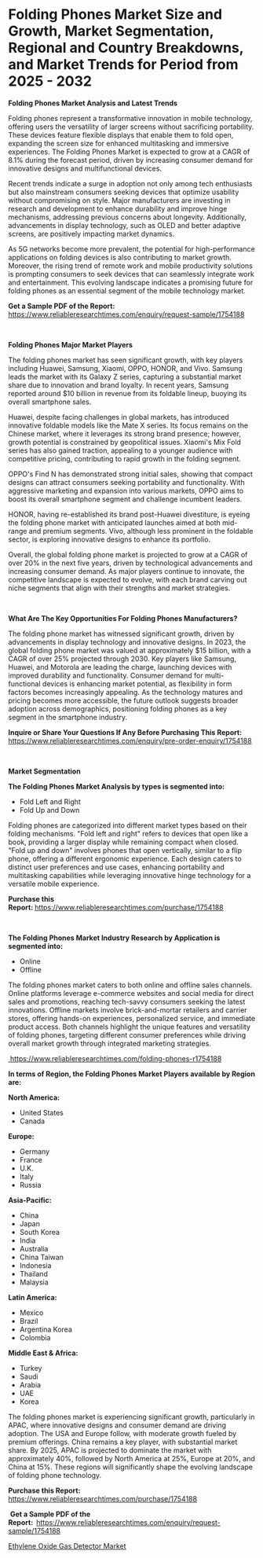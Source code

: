 <p><h1>Folding Phones Market Size and Growth, Market Segmentation, Regional and Country Breakdowns, and Market Trends for Period from 2025 -  2032</h1></p><p><strong>Folding Phones Market Analysis and Latest Trends</strong></p>
<p><p>Folding phones represent a transformative innovation in mobile technology, offering users the versatility of larger screens without sacrificing portability. These devices feature flexible displays that enable them to fold open, expanding the screen size for enhanced multitasking and immersive experiences. The Folding Phones Market is expected to grow at a CAGR of 8.1% during the forecast period, driven by increasing consumer demand for innovative designs and multifunctional devices. </p><p>Recent trends indicate a surge in adoption not only among tech enthusiasts but also mainstream consumers seeking devices that optimize usability without compromising on style. Major manufacturers are investing in research and development to enhance durability and improve hinge mechanisms, addressing previous concerns about longevity. Additionally, advancements in display technology, such as OLED and better adaptive screens, are positively impacting market dynamics.</p><p>As 5G networks become more prevalent, the potential for high-performance applications on folding devices is also contributing to market growth. Moreover, the rising trend of remote work and mobile productivity solutions is prompting consumers to seek devices that can seamlessly integrate work and entertainment. This evolving landscape indicates a promising future for folding phones as an essential segment of the mobile technology market.</p></p>
<p><strong>Get a Sample PDF of the Report:&nbsp;</strong> <a href="https://www.reliableresearchtimes.com/enquiry/request-sample/1754188?utm_campaign=1420&utm_medium=2&utm_source=Github&utm_content=ia&utm_term=10022025&utm_id=folding-phones">https://www.reliableresearchtimes.com/enquiry/request-sample/1754188</a></p>
<p>&nbsp;</p>
<p><strong>Folding Phones Major Market Players</strong></p>
<p><p>The folding phones market has seen significant growth, with key players including Huawei, Samsung, Xiaomi, OPPO, HONOR, and Vivo. Samsung leads the market with its Galaxy Z series, capturing a substantial market share due to innovation and brand loyalty. In recent years, Samsung reported around $10 billion in revenue from its foldable lineup, buoying its overall smartphone sales.</p><p>Huawei, despite facing challenges in global markets, has introduced innovative foldable models like the Mate X series. Its focus remains on the Chinese market, where it leverages its strong brand presence; however, growth potential is constrained by geopolitical issues. Xiaomi's Mix Fold series has also gained traction, appealing to a younger audience with competitive pricing, contributing to rapid growth in the folding segment.</p><p>OPPO's Find N has demonstrated strong initial sales, showing that compact designs can attract consumers seeking portability and functionality. With aggressive marketing and expansion into various markets, OPPO aims to boost its overall smartphone segment and challenge incumbent leaders.</p><p>HONOR, having re-established its brand post-Huawei divestiture, is eyeing the folding phone market with anticipated launches aimed at both mid-range and premium segments. Vivo, although less prominent in the foldable sector, is exploring innovative designs to enhance its portfolio.</p><p>Overall, the global folding phone market is projected to grow at a CAGR of over 20% in the next five years, driven by technological advancements and increasing consumer demand. As major players continue to innovate, the competitive landscape is expected to evolve, with each brand carving out niche segments that align with their strengths and market strategies.</p></p>
<p>&nbsp;</p>
<p><strong>What Are The Key Opportunities For Folding Phones Manufacturers?</strong></p>
<p><p>The folding phone market has witnessed significant growth, driven by advancements in display technology and innovative designs. In 2023, the global folding phone market was valued at approximately $15 billion, with a CAGR of over 25% projected through 2030. Key players like Samsung, Huawei, and Motorola are leading the charge, launching devices with improved durability and functionality. Consumer demand for multi-functional devices is enhancing market potential, as flexibility in form factors becomes increasingly appealing. As the technology matures and pricing becomes more accessible, the future outlook suggests broader adoption across demographics, positioning folding phones as a key segment in the smartphone industry.</p></p>
<p><strong>Inquire or Share Your Questions If Any Before Purchasing This Report:</strong> <a href="https://www.reliableresearchtimes.com/enquiry/pre-order-enquiry/1754188?utm_campaign=1420&utm_medium=2&utm_source=Github&utm_content=ia&utm_term=10022025&utm_id=folding-phones">https://www.reliableresearchtimes.com/enquiry/pre-order-enquiry/1754188</a></p>
<p>&nbsp;</p>
<p><strong>Market Segmentation</strong></p>
<p><strong>The Folding Phones Market Analysis by types is segmented into:</strong></p>
<p><ul><li>Fold Left and Right</li><li>Fold Up and Down</li></ul></p>
<p><p>Folding phones are categorized into different market types based on their folding mechanisms. "Fold left and right" refers to devices that open like a book, providing a larger display while remaining compact when closed. "Fold up and down" involves phones that open vertically, similar to a flip phone, offering a different ergonomic experience. Each design caters to distinct user preferences and use cases, enhancing portability and multitasking capabilities while leveraging innovative hinge technology for a versatile mobile experience.</p></p>
<p><strong>Purchase this Report:&nbsp;</strong><a href="https://www.reliableresearchtimes.com/purchase/1754188?utm_campaign=1420&utm_medium=2&utm_source=Github&utm_content=ia&utm_term=10022025&utm_id=folding-phones">https://www.reliableresearchtimes.com/purchase/1754188</a></p>
<p>&nbsp;</p>
<p><strong>The Folding Phones Market Industry Research by Application is segmented into:</strong></p>
<p><ul><li>Online</li><li>Offline</li></ul></p>
<p><p>The folding phones market caters to both online and offline sales channels. Online platforms leverage e-commerce websites and social media for direct sales and promotions, reaching tech-savvy consumers seeking the latest innovations. Offline markets involve brick-and-mortar retailers and carrier stores, offering hands-on experiences, personalized service, and immediate product access. Both channels highlight the unique features and versatility of folding phones, targeting different consumer preferences while driving overall market growth through integrated marketing strategies.</p></p>
<p><a href="https://www.reliableresearchtimes.com/folding-phones-r1754188?utm_campaign=1420&utm_medium=2&utm_source=Github&utm_content=ia&utm_term=10022025&utm_id=folding-phones">&nbsp;https://www.reliableresearchtimes.com/folding-phones-r1754188</a></p>
<p><strong>In terms of Region, the Folding Phones Market Players available by Region are:</strong></p>
<p>
    <p> <strong> North America: </strong>
        <ul>
            <li>United States</li>
            <li>Canada</li>
        </ul>
        </p> 
    <p> <strong> Europe: </strong>
        <ul>
            <li>Germany</li>
            <li>France</li>
            <li>U.K.</li>
            <li>Italy</li>
            <li>Russia</li>
        </ul>
        </p> 
    <p> <strong> Asia-Pacific: </strong>
        <ul>
            <li>China</li>
            <li>Japan</li>
            <li>South Korea</li>
            <li>India</li>
            <li>Australia</li>
            <li>China Taiwan</li>
            <li>Indonesia</li>
            <li>Thailand</li>
            <li>Malaysia</li>
        </ul>
        </p> 
    <p> <strong> Latin America: </strong>
        <ul>
            <li>Mexico</li>
            <li>Brazil</li>
            <li>Argentina Korea</li>
            <li>Colombia</li>
        </ul>
        </p> 
    <p> <strong> Middle East & Africa: </strong>
        <ul>
            <li>Turkey</li>
            <li>Saudi</li>
            <li>Arabia</li>
            <li>UAE</li>
            <li>Korea</li>
        </ul>
    </p>
    </p>
<p><p>The folding phones market is experiencing significant growth, particularly in APAC, where innovative designs and consumer demand are driving adoption. The USA and Europe follow, with moderate growth fueled by premium offerings. China remains a key player, with substantial market share. By 2025, APAC is projected to dominate the market with approximately 40%, followed by North America at 25%, Europe at 20%, and China at 15%. These regions will significantly shape the evolving landscape of folding phone technology.</p></p>
<p><strong>Purchase this Report: </strong><a href="https://www.reliableresearchtimes.com/purchase/1754188?utm_campaign=1420&utm_medium=2&utm_source=Github&utm_content=ia&utm_term=10022025&utm_id=folding-phones">https://www.reliableresearchtimes.com/purchase/1754188</a></p>
<p>&nbsp;<strong>Get a Sample PDF of the Report:&nbsp;&nbsp;</strong><a href="https://www.reliableresearchtimes.com/enquiry/request-sample/1754188?utm_campaign=1420&utm_medium=2&utm_source=Github&utm_content=ia&utm_term=10022025&utm_id=folding-phones">https://www.reliableresearchtimes.com/enquiry/request-sample/1754188</a></p>
<p><strong></strong></p>
<p><p><a href="https://github.com/ryanbell8967/Market-Research-Report-List-1/blob/main/ethylene-oxide-gas-detector-market.md?utm_campaign=1420&utm_medium=2&utm_source=Github&utm_content=ia&utm_term=10022025&utm_id=folding-phones">Ethylene Oxide Gas Detector Market</a></p></p>